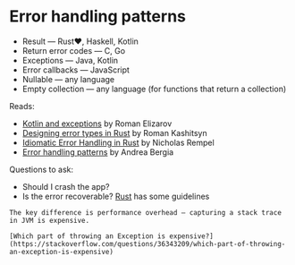 # Error handling patterns

* Result — Rust❤️, Haskell, Kotlin
* Return error codes — C, Go
* Exceptions — Java, Kotlin
* Error callbacks — JavaScript
* Nullable — any language
* Empty collection — any language (for functions that return a collection)

Reads:
* [Kotlin and exceptions](https://elizarov.medium.com/kotlin-and-exceptions-8062f589d07) by Roman Elizarov
* [Designing error types in Rust](https://mmapped.blog/posts/12-rust-error-handling) by Roman Kashitsyn
* [Idiomatic Error Handling in Rust](https://nrempel.com/idiomatic-error-handling-in-rust/) by Nicholas Rempel
* [Error handling patterns](https://andreabergia.com/blog/2023/05/error-handling-patterns/) by Andrea Bergia

Questions to ask:
* Should I crash the app?
* Is the error recoverable? [Rust](https://doc.rust-lang.org/book/ch09-00-error-handling.html) has some guidelines

~~~admonish note title="Result type vs. (checked) exceptions"
The key difference is performance overhead — capturing a stack trace in JVM is expensive.

[Which part of throwing an Exception is expensive?](https://stackoverflow.com/questions/36343209/which-part-of-throwing-an-exception-is-expensive)
~~~
